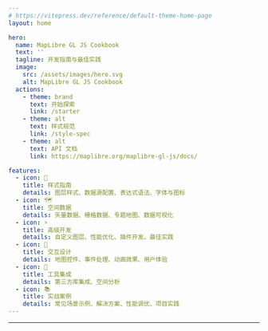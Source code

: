 ```yaml
---
# https://vitepress.dev/reference/default-theme-home-page
layout: home

hero:
  name: MapLibre GL JS Cookbook
  text: ''
  tagline: 开发指南与最佳实践
  image:
    src: /assets/images/hero.svg
    alt: MapLibre GL JS Cookbook
  actions:
    - theme: brand
      text: 开始探索
      link: /starter
    - theme: alt
      text: 样式规范
      link: /style-spec
    - theme: alt
      text: API 文档
      link: https://maplibre.org/maplibre-gl-js/docs/

features:
  - icon: 📍
    title: 样式指南
    details: 图层样式、数据源配置、表达式语法、字体与图标
  - icon: 🗺️
    title: 空间数据
    details: 矢量数据、栅格数据、专题地图、数据可视化
  - icon: ⚡
    title: 高级开发
    details: 自定义图层、性能优化、插件开发、最佳实践
  - icon: 🎨
    title: 交互设计
    details: 地图控件、事件处理、动画效果、用户体验
  - icon: 🔧
    title: 工具集成
    details: 第三方库集成、空间分析
  - icon: 📚
    title: 实战案例
    details: 常见场景示例、解决方案、性能调优、项目实践
---
```


---

&nbsp;

<MapLibreMap />
